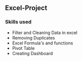 ## Excel-Project
### Skills used
* Filter and Cleaning Data in excel
* Removing Duplicates
* Excel Formula's and functions
* Pivot Table
* Creating Dashboard
